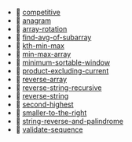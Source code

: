 * 📂 [competitive](competitive)
* 📄 [anagram](anagram.md)
* 📄 [array-rotation](array-rotation.md)
* 📄 [find-avg-of-subarray](find-avg-of-subarray.md)
* 📄 [kth-min-max](kth-min-max.md)
* 📄 [min-max-array](min-max-array.md)
* 📄 [minimum-sortable-window](minimum-sortable-window.md)
* 📄 [product-excluding-current](product-excluding-current.md)
* 📄 [reverse-array](reverse-array.md)
* 📄 [reverse-string-recursive](reverse-string-recursive.md)
* 📄 [reverse-string](reverse-string.md)
* 📄 [second-highest](second-highest.md)
* 📄 [smaller-to-the-right](smaller-to-the-right.md)
* 📄 [string-reverse-and-palindrome](string-reverse-and-palindrome.md)
* 📄 [validate-sequence](validate-sequence.md)
